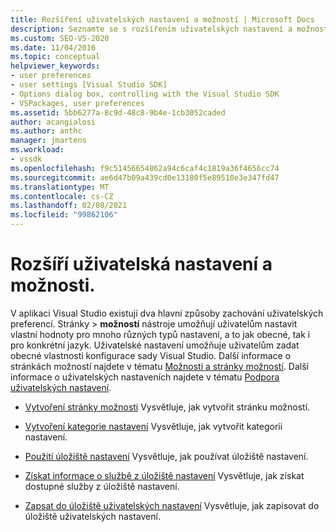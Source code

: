 ```yaml
---
title: Rozšíření uživatelských nastavení a možností | Microsoft Docs
description: Seznamte se s rozšířením uživatelských nastavení a možností v sadě Visual Studio SDK pomocí prostředků v tomto článku.
ms.custom: SEO-VS-2020
ms.date: 11/04/2016
ms.topic: conceptual
helpviewer_keywords:
- user preferences
- user settings [Visual Studio SDK]
- Options dialog box, controlling with the Visual Studio SDK
- VSPackages, user preferences
ms.assetid: 5bb6277a-8c9d-48c8-9b4e-1cb3052caded
author: acangialosi
ms.author: anthc
manager: jmartens
ms.workload:
- vssdk
ms.openlocfilehash: f9c51456654862a94c6caf4c1819a36f4656cc74
ms.sourcegitcommit: ae6d47b09a439cd0e13180f5e89510e3e347fd47
ms.translationtype: MT
ms.contentlocale: cs-CZ
ms.lasthandoff: 02/08/2021
ms.locfileid: "99862106"
---
```

# <a name="extend-user-settings-and-options"></a>Rozšíří uživatelská nastavení a možnosti.
V aplikaci Visual Studio existují dva hlavní způsoby zachování uživatelských preferencí. Stránky   >  **možností** nástroje umožňují uživatelům nastavit vlastní hodnoty pro mnoho různých typů nastavení, a to jak obecné, tak i pro konkrétní jazyk. Uživatelské nastavení umožňuje uživatelům zadat obecné vlastnosti konfigurace sady Visual Studio. Další informace o stránkách možností najdete v tématu [Možnosti a stránky možností](../extensibility/internals/options-and-options-pages.md). Další informace o uživatelských nastaveních najdete v tématu [Podpora uživatelských nastavení](../extensibility/internals/support-for-user-settings.md).

- [Vytvoření stránky možnosti](../extensibility/creating-an-options-page.md) Vysvětluje, jak vytvořit stránku možností.

- [Vytvoření kategorie nastavení](../extensibility/creating-a-settings-category.md) Vysvětluje, jak vytvořit kategorii nastavení.

- [Použití úložiště nastavení](../extensibility/using-the-settings-store.md) Vysvětluje, jak používat úložiště nastavení.

- [Získat informace o službě z úložiště nastavení](../extensibility/getting-service-information-from-the-settings-store.md) Vysvětluje, jak získat dostupné služby z úložiště nastavení.

- [Zapsat do úložiště uživatelských nastavení](../extensibility/writing-to-the-user-settings-store.md) Vysvětluje, jak zapisovat do úložiště uživatelských nastavení.
